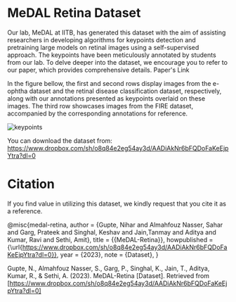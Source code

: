 # MeDAL Retina Dataset

Our lab, MeDAL at IITB, has generated this dataset with the aim of assisting researchers in developing algorithms for keypoints detection and pretraining large models on retinal images using a self-supervised approach. The keypoints have been meticulously annotated by students from our lab. To delve deeper into the dataset, we encourage you to refer to our paper, which provides comprehensive details. Paper's Link

In the figure bellow, the first and second rows display images from the e-ophtha dataset and the retinal disease classification dataset, respectively, along with our annotations
presented as keypoints overlaid on these images. The third row showcases images from the FIRE dataset, accompanied by the corresponding annotations for reference.

![keypoints](https://github.com/SaharAlmahfouzNasser/MeDAL-Retina/assets/52508554/861e0e57-59a9-4088-b150-bb0a8975fc2e)

You can download the dataset from: https://www.dropbox.com/sh/o8q84e2eg54ay3d/AADiAkNr6bFQDoFaKeEjpYtra?dl=0

# Citation
If you find value in utilizing this dataset, we kindly request that you cite it as a reference.

@misc{medal-retina,
  author = {Gupte, Nihar and Almahfouz Nasser, Sahar and Garg, Prateek and Singhal, Keshav and Jain,Tanmay and Aditya and Kumar, Ravi and Sethi, Amit},
  title = {{MeDAL-Retina}},
  howpublished = {\url{https://www.dropbox.com/sh/o8q84e2eg54ay3d/AADiAkNr6bFQDoFaKeEjpYtra?dl=0}},
  year = {2023},
  note = {Dataset},
}


Gupte, N., Almahfouz Nasser, S., Garg, P., Singhal, K., Jain, T., Aditya, Kumar, R., & Sethi, A. (2023). MeDAL-Retina [Dataset]. Retrieved from [https://www.dropbox.com/sh/o8q84e2eg54ay3d/AADiAkNr6bFQDoFaKeEjpYtra?dl=0]


